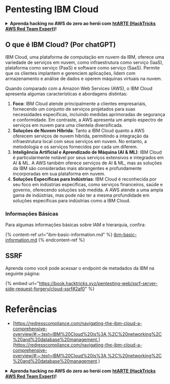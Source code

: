 # Pentesting IBM Cloud

<details>

<summary><strong>Aprenda hacking no AWS do zero ao herói com</strong> <a href="https://training.hacktricks.xyz/courses/arte"><strong>htARTE (HackTricks AWS Red Team Expert)</strong></a><strong>!</strong></summary>

Outras formas de apoiar o HackTricks:

* Se você quer ver sua **empresa anunciada no HackTricks** ou **baixar o HackTricks em PDF**, confira os [**PLANOS DE ASSINATURA**](https://github.com/sponsors/carlospolop)!
* Adquira o [**material oficial PEASS & HackTricks**](https://peass.creator-spring.com)
* Descubra [**A Família PEASS**](https://opensea.io/collection/the-peass-family), nossa coleção de [**NFTs exclusivos**](https://opensea.io/collection/the-peass-family)
* **Junte-se ao grupo** 💬 [**Discord**](https://discord.gg/hRep4RUj7f) ou ao [**grupo do telegram**](https://t.me/peass) ou **siga-me** no **Twitter** 🐦 [**@carlospolopm**](https://twitter.com/carlospolopm)**.**
* **Compartilhe suas técnicas de hacking enviando PRs para os repositórios github** [**HackTricks**](https://github.com/carlospolop/hacktricks) e [**HackTricks Cloud**](https://github.com/carlospolop/hacktricks-cloud).

</details>

## O que é IBM Cloud? (Por chatGPT)

IBM Cloud, uma plataforma de computação em nuvem da IBM, oferece uma variedade de serviços em nuvem, como infraestrutura como serviço (IaaS), plataforma como serviço (PaaS) e software como serviço (SaaS). Permite que os clientes implantem e gerenciem aplicações, lidem com armazenamento e análise de dados e operem máquinas virtuais na nuvem.

Quando comparado com a Amazon Web Services (AWS), o IBM Cloud apresenta algumas características e abordagens distintas:

1. **Foco**: IBM Cloud atende principalmente a clientes empresariais, fornecendo um conjunto de serviços projetados para suas necessidades específicas, incluindo medidas aprimoradas de segurança e conformidade. Em contraste, a AWS apresenta um amplo espectro de serviços em nuvem para uma clientela diversificada.
2. **Soluções de Nuvem Híbrida**: Tanto a IBM Cloud quanto a AWS oferecem serviços de nuvem híbrida, permitindo a integração da infraestrutura local com seus serviços em nuvem. No entanto, a metodologia e os serviços fornecidos por cada um diferem.
3. **Inteligência Artificial e Aprendizado de Máquina (AI & ML)**: IBM Cloud é particularmente notável por seus serviços extensivos e integrados em AI & ML. A AWS também oferece serviços de AI & ML, mas as soluções da IBM são consideradas mais abrangentes e profundamente incorporadas em sua plataforma em nuvem.
4. **Soluções Específicas para Indústrias**: IBM Cloud é reconhecida por seu foco em indústrias específicas, como serviços financeiros, saúde e governo, oferecendo soluções sob medida. A AWS atende a uma ampla gama de indústrias, mas pode não ter a mesma profundidade em soluções específicas para indústrias como a IBM Cloud.


### Informações Básicas

Para algumas informações básicas sobre IAM e hierarquia, confira:

{% content-ref url="ibm-basic-information.md" %}
[ibm-basic-information.md](ibm-basic-information.md)
{% endcontent-ref %}

## SSRF

Aprenda como você pode acessar o endpoint de metadados da IBM na seguinte página:

{% embed url="https://book.hacktricks.xyz/pentesting-web/ssrf-server-side-request-forgery/cloud-ssrf#2af0" %}


# Referências
* [https://redresscompliance.com/navigating-the-ibm-cloud-a-comprehensive-overview/#:~:text=IBM%20Cloud%20is%3A,%2C%20networking%2C%20and%20database%20management.](https://redresscompliance.com/navigating-the-ibm-cloud-a-comprehensive-overview/#:~:text=IBM%20Cloud%20is%3A,%2C%20networking%2C%20and%20database%20management.)

<details>

<summary><strong>Aprenda hacking no AWS do zero ao herói com</strong> <a href="https://training.hacktricks.xyz/courses/arte"><strong>htARTE (HackTricks AWS Red Team Expert)</strong></a><strong>!</strong></summary>

Outras formas de apoiar o HackTricks:

* Se você quer ver sua **empresa anunciada no HackTricks** ou **baixar o HackTricks em PDF**, confira os [**PLANOS DE ASSINATURA**](https://github.com/sponsors/carlospolop)!
* Adquira o [**material oficial PEASS & HackTricks**](https://peass.creator-spring.com)
* Descubra [**A Família PEASS**](https://opensea.io/collection/the-peass-family), nossa coleção de [**NFTs exclusivos**](https://opensea.io/collection/the-peass-family)
* **Junte-se ao grupo** 💬 [**Discord**](https://discord.gg/hRep4RUj7f) ou ao [**grupo do telegram**](https://t.me/peass) ou **siga-me** no **Twitter** 🐦 [**@carlospolopm**](https://twitter.com/carlospolopm)**.**
* **Compartilhe suas técnicas de hacking enviando PRs para os repositórios github** [**HackTricks**](https://github.com/carlospolop/hacktricks) e [**HackTricks Cloud**](https://github.com/carlospolop/hacktricks-cloud).

</details>
